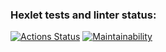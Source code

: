 ### Hexlet tests and linter status:
[![Actions Status](https://github.com/softslot/php-project-lvl2/workflows/hexlet-check/badge.svg)](https://github.com/softslot/php-project-lvl2/actions) [![Maintainability](https://api.codeclimate.com/v1/badges/dfac19731929bf10b581/maintainability)](https://codeclimate.com/github/softslot/php-project-lvl2/maintainability)